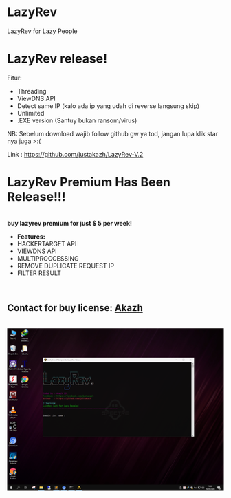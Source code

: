 # LazyRev
LazyRev for Lazy People

<h1>LazyRev release!</h1>

Fitur:
- Threading
- ViewDNS API
- Detect same IP (kalo ada ip yang udah di reverse langsung skip)
- Unlimited
- .EXE version (Santuy bukan ransom/virus)

NB: Sebelum download wajib follow github gw ya tod, jangan lupa klik star nya juga >:(

Link : https://github.com/justakazh/LazyRev-V.2
<br>
<h1>LazyRev Premium Has Been Release!!!</h1>
<br>
<b>buy lazyrev premium for just $ 5 per week!</b>
<br>
<ul>
	<li>
		<b>Features:</b>
	</li>
	<li>HACKERTARGET API</li>
	<li>VIEWDNS API</li>
	<li>MULTIPROCCESSING</li>
	<li>REMOVE DUPLICATE REQUEST IP</li>
	<li>FILTER RESULT</li>
</ul>
<br>
<h2>Contact for buy license: <a href="https://fb.com/justakazh">Akazh</a></h2>
<br>
<img src="Capture.PNG">
